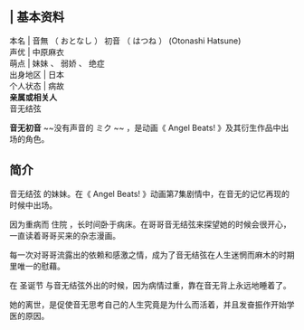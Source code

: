 |  **基本资料**  
---  
本名  |  音無  （  おとなし  ）  初音  （  はつね  ）  (Otonashi Hatsune)   
声优  |  中原麻衣   
萌点  |  妹妹  、  弱娇  、  绝症   
出身地区  |  日本   
个人状态  |  病故   
**亲属或相关人**  
音无结弦  
  
**音无初音** ~~没有声音的 ミク  ~~ ，是动画《  Angel Beats!  》及其衍生作品中出场的角色。

##  简介

音无结弦  的妹妹。在《  Angel Beats!  》动画第7集剧情中，在音无的记忆再现的时候中出场。

因为重病而  住院  ，长时间卧于病床。在哥哥音无结弦来探望她的时候会很开心，一直读着哥哥买来的杂志漫画。

每一次对哥哥流露出的依赖和感激之情，成为了音无结弦在人生迷惘而麻木的时期里唯一的慰藉。

在  圣诞节  与音无结弦外出的时候，因为病情过重，靠在音无背上永远地睡着了。

她的离世，是促使音无思考自己的人生究竟是为什么而活着，并且发奋振作开始学医的原因。

  

